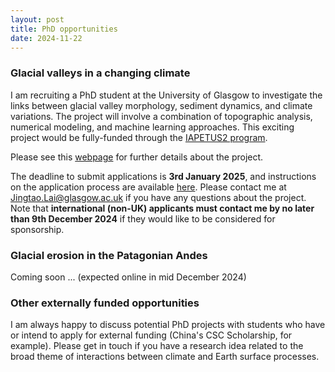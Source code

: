 ```yaml
---
layout: post
title: PhD opportunities
date: 2024-11-22
---
```


### Glacial valleys in a changing climate

I am recruiting a PhD student at the University of Glasgow to investigate the links between glacial valley morphology, sediment dynamics, and climate variations. The project will involve a combination of topographic analysis, numerical modeling, and machine learning approaches. This exciting project would be fully-funded through the [IAPETUS2 program](https://iapetus2.ac.uk/).

Please see this [webpage](https://iapetus2.ac.uk/studentships/glacial-valleys-in-a-changing-climate-understanding-links-between-glacial-valley-morphology-sediment-dynamics-and-climate-variations/) for further details about the project.

The deadline to submit applications is __3rd January 2025__, and instructions on the application process are available [here](https://iapetus2.ac.uk/how-to-apply/). Please contact me at [Jingtao.Lai@glasgow.ac.uk](mailto:Jingtao.Lai@glasgow.ac.uk) if you have any questions about the project. Note that __international (non-UK) applicants must contact me by no later than 9th December 2024__ if they would like to be considered for sponsorship.

### Glacial erosion in the Patagonian Andes

Coming soon ... (expected online in mid December 2024)

### Other externally funded opportunities

I am always happy to discuss potential PhD projects with students who have or intend to apply for external funding (China's CSC Scholarship, for example). Please get in touch if you have a research idea related to the broad theme of interactions between climate and Earth surface processes.
